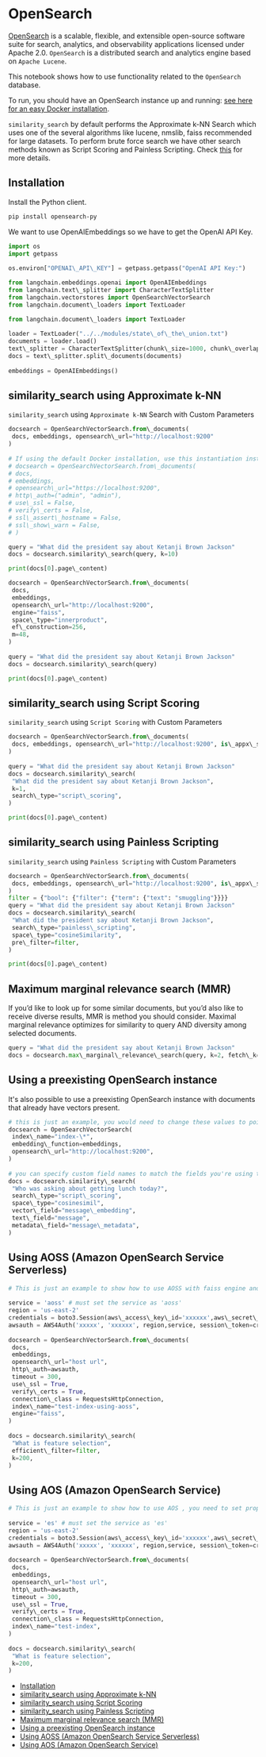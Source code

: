 # OpenSearch

[OpenSearch](https://opensearch.org/) is a scalable, flexible, and extensible open-source software suite for search, analytics, and observability applications licensed under Apache 2.0. `OpenSearch` is a distributed search and analytics engine based on `Apache Lucene`.

This notebook shows how to use functionality related to the `OpenSearch` database.

To run, you should have an OpenSearch instance up and running: [see here for an easy Docker installation](https://hub.docker.com/r/opensearchproject/opensearch).

`similarity_search` by default performs the Approximate k-NN Search which uses one of the several algorithms like lucene, nmslib, faiss recommended for
large datasets. To perform brute force search we have other search methods known as Script Scoring and Painless Scripting.
Check [this](https://opensearch.org/docs/latest/search-plugins/knn/index/) for more details.

## Installation[​](#installation "Direct link to Installation")

Install the Python client.

```bash
pip install opensearch-py  

```

We want to use OpenAIEmbeddings so we have to get the OpenAI API Key.

```python
import os  
import getpass  
  
os.environ["OPENAI\_API\_KEY"] = getpass.getpass("OpenAI API Key:")  

```

```python
from langchain.embeddings.openai import OpenAIEmbeddings  
from langchain.text\_splitter import CharacterTextSplitter  
from langchain.vectorstores import OpenSearchVectorSearch  
from langchain.document\_loaders import TextLoader  

```

```python
from langchain.document\_loaders import TextLoader  
  
loader = TextLoader("../../modules/state\_of\_the\_union.txt")  
documents = loader.load()  
text\_splitter = CharacterTextSplitter(chunk\_size=1000, chunk\_overlap=0)  
docs = text\_splitter.split\_documents(documents)  
  
embeddings = OpenAIEmbeddings()  

```

## similarity_search using Approximate k-NN[​](#similarity_search-using-approximate-k-nn "Direct link to similarity_search using Approximate k-NN")

`similarity_search` using `Approximate k-NN` Search with Custom Parameters

```python
docsearch = OpenSearchVectorSearch.from\_documents(  
 docs, embeddings, opensearch\_url="http://localhost:9200"  
)  
  
# If using the default Docker installation, use this instantiation instead:  
# docsearch = OpenSearchVectorSearch.from\_documents(  
# docs,  
# embeddings,  
# opensearch\_url="https://localhost:9200",  
# http\_auth=("admin", "admin"),  
# use\_ssl = False,  
# verify\_certs = False,  
# ssl\_assert\_hostname = False,  
# ssl\_show\_warn = False,  
# )  

```

```python
query = "What did the president say about Ketanji Brown Jackson"  
docs = docsearch.similarity\_search(query, k=10)  

```

```python
print(docs[0].page\_content)  

```

```python
docsearch = OpenSearchVectorSearch.from\_documents(  
 docs,  
 embeddings,  
 opensearch\_url="http://localhost:9200",  
 engine="faiss",  
 space\_type="innerproduct",  
 ef\_construction=256,  
 m=48,  
)  
  
query = "What did the president say about Ketanji Brown Jackson"  
docs = docsearch.similarity\_search(query)  

```

```python
print(docs[0].page\_content)  

```

## similarity_search using Script Scoring[​](#similarity_search-using-script-scoring "Direct link to similarity_search using Script Scoring")

`similarity_search` using `Script Scoring` with Custom Parameters

```python
docsearch = OpenSearchVectorSearch.from\_documents(  
 docs, embeddings, opensearch\_url="http://localhost:9200", is\_appx\_search=False  
)  
  
query = "What did the president say about Ketanji Brown Jackson"  
docs = docsearch.similarity\_search(  
 "What did the president say about Ketanji Brown Jackson",  
 k=1,  
 search\_type="script\_scoring",  
)  

```

```python
print(docs[0].page\_content)  

```

## similarity_search using Painless Scripting[​](#similarity_search-using-painless-scripting "Direct link to similarity_search using Painless Scripting")

`similarity_search` using `Painless Scripting` with Custom Parameters

```python
docsearch = OpenSearchVectorSearch.from\_documents(  
 docs, embeddings, opensearch\_url="http://localhost:9200", is\_appx\_search=False  
)  
filter = {"bool": {"filter": {"term": {"text": "smuggling"}}}}  
query = "What did the president say about Ketanji Brown Jackson"  
docs = docsearch.similarity\_search(  
 "What did the president say about Ketanji Brown Jackson",  
 search\_type="painless\_scripting",  
 space\_type="cosineSimilarity",  
 pre\_filter=filter,  
)  

```

```python
print(docs[0].page\_content)  

```

## Maximum marginal relevance search (MMR)[​](#maximum-marginal-relevance-search-mmr "Direct link to Maximum marginal relevance search (MMR)")

If you’d like to look up for some similar documents, but you’d also like to receive diverse results, MMR is method you should consider. Maximal marginal relevance optimizes for similarity to query AND diversity among selected documents.

```python
query = "What did the president say about Ketanji Brown Jackson"  
docs = docsearch.max\_marginal\_relevance\_search(query, k=2, fetch\_k=10, lambda\_param=0.5)  

```

## Using a preexisting OpenSearch instance[​](#using-a-preexisting-opensearch-instance "Direct link to Using a preexisting OpenSearch instance")

It's also possible to use a preexisting OpenSearch instance with documents that already have vectors present.

```python
# this is just an example, you would need to change these values to point to another opensearch instance  
docsearch = OpenSearchVectorSearch(  
 index\_name="index-\*",  
 embedding\_function=embeddings,  
 opensearch\_url="http://localhost:9200",  
)  
  
# you can specify custom field names to match the fields you're using to store your embedding, document text value, and metadata  
docs = docsearch.similarity\_search(  
 "Who was asking about getting lunch today?",  
 search\_type="script\_scoring",  
 space\_type="cosinesimil",  
 vector\_field="message\_embedding",  
 text\_field="message",  
 metadata\_field="message\_metadata",  
)  

```

## Using AOSS (Amazon OpenSearch Service Serverless)[​](#using-aoss-amazon-opensearch-service-serverless "Direct link to Using AOSS (Amazon OpenSearch Service Serverless)")

```python
# This is just an example to show how to use AOSS with faiss engine and efficient\_filter, you need to set proper values.  
  
service = 'aoss' # must set the service as 'aoss'  
region = 'us-east-2'  
credentials = boto3.Session(aws\_access\_key\_id='xxxxxx',aws\_secret\_access\_key='xxxxx').get\_credentials()  
awsauth = AWS4Auth('xxxxx', 'xxxxxx', region,service, session\_token=credentials.token)  
  
docsearch = OpenSearchVectorSearch.from\_documents(  
 docs,  
 embeddings,  
 opensearch\_url="host url",  
 http\_auth=awsauth,  
 timeout = 300,  
 use\_ssl = True,  
 verify\_certs = True,  
 connection\_class = RequestsHttpConnection,  
 index\_name="test-index-using-aoss",  
 engine="faiss",  
)  
  
docs = docsearch.similarity\_search(  
 "What is feature selection",  
 efficient\_filter=filter,  
 k=200,  
)  

```

## Using AOS (Amazon OpenSearch Service)[​](#using-aos-amazon-opensearch-service "Direct link to Using AOS (Amazon OpenSearch Service)")

```python
# This is just an example to show how to use AOS , you need to set proper values.  
  
service = 'es' # must set the service as 'es'  
region = 'us-east-2'  
credentials = boto3.Session(aws\_access\_key\_id='xxxxxx',aws\_secret\_access\_key='xxxxx').get\_credentials()  
awsauth = AWS4Auth('xxxxx', 'xxxxxx', region,service, session\_token=credentials.token)  
  
docsearch = OpenSearchVectorSearch.from\_documents(  
 docs,  
 embeddings,  
 opensearch\_url="host url",  
 http\_auth=awsauth,  
 timeout = 300,  
 use\_ssl = True,  
 verify\_certs = True,  
 connection\_class = RequestsHttpConnection,  
 index\_name="test-index",  
)  
  
docs = docsearch.similarity\_search(  
 "What is feature selection",  
 k=200,  
)  

```

- [Installation](#installation)
- [similarity_search using Approximate k-NN](#similarity_search-using-approximate-k-nn)
- [similarity_search using Script Scoring](#similarity_search-using-script-scoring)
- [similarity_search using Painless Scripting](#similarity_search-using-painless-scripting)
- [Maximum marginal relevance search (MMR)](#maximum-marginal-relevance-search-mmr)
- [Using a preexisting OpenSearch instance](#using-a-preexisting-opensearch-instance)
- [Using AOSS (Amazon OpenSearch Service Serverless)](#using-aoss-amazon-opensearch-service-serverless)
- [Using AOS (Amazon OpenSearch Service)](#using-aos-amazon-opensearch-service)
